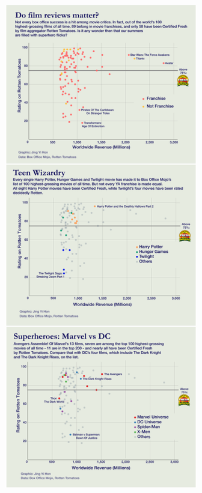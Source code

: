 
![movie_chart_1](movies_franchise_illustrator.png)
![movie_chart_2](movies_ya_illustrator.png)
![movie_chart_3](movies_superhero_illustrator.png)
